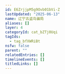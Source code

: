 ```yaml
---
id: E6ZrjjpM5g9Ovb01bVi-Z
lastUpdated: "2025-06-13"
name: 辽宁古盗鸟骗局
aliases: []
layer: 4
categoryId: cat_bZTj0Uqi
tagIds:
  - tag_bfXWRiBt
nsfw: false
parent: ""
relatedEntries: []
timelineEvents: []
titledLinks: []
---
```


